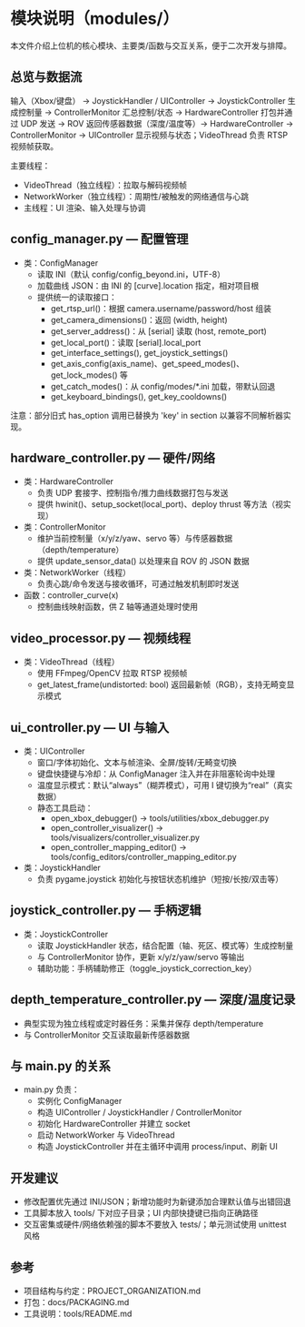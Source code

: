 # 模块说明（modules/）

本文件介绍上位机的核心模块、主要类/函数与交互关系，便于二次开发与排障。

## 总览与数据流

输入（Xbox/键盘） → JoystickHandler / UIController → JoystickController 生成控制量
→ ControllerMonitor 汇总控制/状态 → HardwareController 打包并通过 UDP 发送
→ ROV 返回传感器数据（深度/温度等）→ HardwareController → ControllerMonitor
→ UIController 显示视频与状态；VideoThread 负责 RTSP 视频帧获取。

主要线程：

- VideoThread（独立线程）：拉取与解码视频帧
- NetworkWorker（独立线程）：周期性/被触发的网络通信与心跳
- 主线程：UI 渲染、输入处理与协调

## config_manager.py — 配置管理

- 类：ConfigManager
    - 读取 INI（默认 config/config_beyond.ini，UTF-8）
    - 加载曲线 JSON：由 INI 的 [curve].location 指定，相对项目根
    - 提供统一的读取接口：
        - get_rtsp_url()：根据 camera.username/password/host 组装
        - get_camera_dimensions()：返回 (width, height)
        - get_server_address()：从 [serial] 读取 (host, remote_port)
        - get_local_port()：读取 [serial].local_port
        - get_interface_settings(), get_joystick_settings()
        - get_axis_config(axis_name)、get_speed_modes()、get_lock_modes() 等
        - get_catch_modes()：从 config/modes/*.ini 加载，带默认回退
        - get_keyboard_bindings(), get_key_cooldowns()

注意：部分旧式 has_option 调用已替换为 'key' in section 以兼容不同解析器实现。

## hardware_controller.py — 硬件/网络

- 类：HardwareController
    - 负责 UDP 套接字、控制指令/推力曲线数据打包与发送
    - 提供 hwinit()、setup_socket(local_port)、deploy thrust 等方法（视实现）
- 类：ControllerMonitor
    - 维护当前控制量（x/y/z/yaw、servo 等）与传感器数据（depth/temperature）
    - 提供 update_sensor_data() 以处理来自 ROV 的 JSON 数据
- 类：NetworkWorker（线程）
    - 负责心跳/命令发送与接收循环，可通过触发机制即时发送
- 函数：controller_curve(x)
    - 控制曲线映射函数，供 Z 轴等通道处理时使用

## video_processor.py — 视频线程

- 类：VideoThread（线程）
    - 使用 FFmpeg/OpenCV 拉取 RTSP 视频帧
    - get_latest_frame(undistorted: bool) 返回最新帧（RGB），支持无畸变显示模式

## ui_controller.py — UI 与输入

- 类：UIController
    - 窗口/字体初始化、文本与帧渲染、全屏/旋转/无畸变切换
    - 键盘快捷键与冷却：从 ConfigManager 注入并在非阻塞轮询中处理
    - 温度显示模式：默认“always”（糊弄模式），可用 I 键切换为“real”（真实数据）
    - 静态工具启动：
        - open_xbox_debugger() → tools/utilities/xbox_debugger.py
        - open_controller_visualizer() → tools/visualizers/controller_visualizer.py
        - open_controller_mapping_editor() → tools/config_editors/controller_mapping_editor.py
- 类：JoystickHandler
    - 负责 pygame.joystick 初始化与按钮状态机维护（短按/长按/双击等）

## joystick_controller.py — 手柄逻辑

- 类：JoystickController
    - 读取 JoystickHandler 状态，结合配置（轴、死区、模式等）生成控制量
    - 与 ControllerMonitor 协作，更新 x/y/z/yaw/servo 等输出
    - 辅助功能：手柄辅助修正（toggle_joystick_correction_key）

## depth_temperature_controller.py — 深度/温度记录

- 典型实现为独立线程或定时器任务：采集并保存 depth/temperature
- 与 ControllerMonitor 交互读取最新传感器数据

## 与 main.py 的关系

- main.py 负责：
    - 实例化 ConfigManager
    - 构造 UIController / JoystickHandler / ControllerMonitor
    - 初始化 HardwareController 并建立 socket
    - 启动 NetworkWorker 与 VideoThread
    - 构造 JoystickController 并在主循环中调用 process/input、刷新 UI

## 开发建议

- 修改配置优先通过 INI/JSON；新增功能时为新键添加合理默认值与出错回退
- 工具脚本放入 tools/ 下对应子目录；UI 内部快捷键已指向正确路径
- 交互密集或硬件/网络依赖强的脚本不要放入 tests/；单元测试使用 unittest 风格

## 参考

- 项目结构与约定：PROJECT_ORGANIZATION.md
- 打包：docs/PACKAGING.md
- 工具说明：tools/README.md
